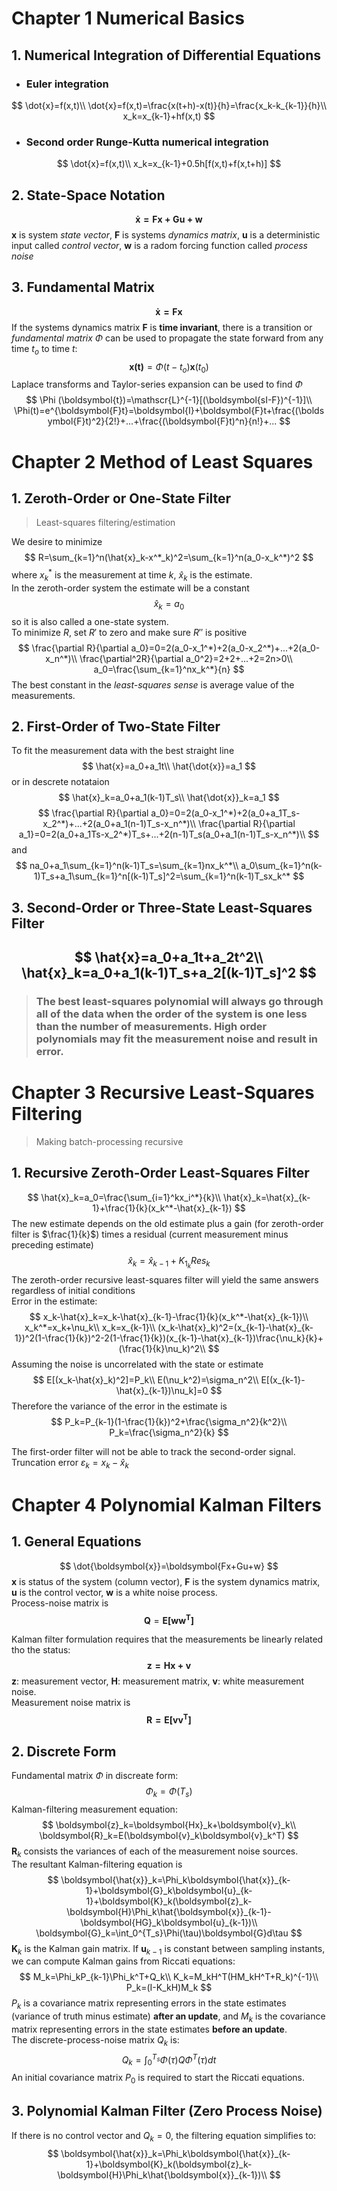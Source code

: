 # Chapter 1 Numerical Basics
## 1. Numerical Integration of Differential Equations
* ### Euler integration
$$
\dot{x}=f(x,t)\\
\dot{x}=f(x,t)=\frac{x(t+h)-x(t)}{h}=\frac{x_k-k_{k-1}}{h}\\
x_k=x_{k-1}+hf(x,t)
$$
* ### Second order Runge-Kutta numerical integration
$$
\dot{x}=f(x,t)\\
x_k=x_{k-1}+0.5h[f(x,t)+f(x,t+h)]
$$
## 2. State-Space Notation
$$
\boldsymbol{\dot{x}=Fx+Gu+w}
$$
$\boldsymbol{x}$ is system *state vector*, $\boldsymbol{F}$ is systems *dynamics matrix*, $\boldsymbol{u}$ is a deterministic input called *control vector*, $\boldsymbol{w}$ is a radom forcing function called *process noise*
## 3. Fundamental Matrix
$$
\boldsymbol{\dot{x}=Fx}
$$
If the systems dynamics matrix $\boldsymbol{F}$ is **time invariant**, there is a transition or *fundamental matrix* $\Phi$ can be used to propagate the state forward from any time $t_o$ to time $t$:
$$
\boldsymbol{x(t)} = \Phi(t-t_o)\boldsymbol{x}(t_0)
$$
Laplace transforms and Taylor-series expansion can be used to find $\Phi$
$$
\Phi (\boldsymbol{t})=\mathscr{L}^{-1}[(\boldsymbol{sI-F})^{-1}]\\
\Phi(t)=e^{\boldsymbol{F}t}=\boldsymbol{I}+\boldsymbol{F}t+\frac{(\boldsymbol{F}t)^2}{2!}+...+\frac{(\boldsymbol{F}t)^n}{n!}+...
$$

# Chapter 2 Method of Least Squares
## 1. Zeroth-Order or One-State Filter
>Least-squares filtering/estimation  

We desire to minimize
$$
R=\sum_{k=1}^n(\hat{x}_k-x^*_k)^2=\sum_{k=1}^n(a_0-x_k^*)^2
$$
where $x_k^*$ is the measurement at time $k$, $\hat{x}_k$ is the estimate.   
In the zeroth-order system the estimate will be a constant
$$
\hat{x}_k=a_0
$$
so it is also called a one-state system.  
To minimize $R$, set $R'$ to zero and make sure $R''$ is positive
$$
\frac{\partial R}{\partial a_0}=0=2(a_0-x_1^*)+2(a_0-x_2^*)+...+2(a_0-x_n^*)\\
\frac{\partial^2R}{\partial a_0^2}=2+2+...+2=2n>0\\
a_0=\frac{\sum_{k=1}^nx_k^*}{n}
$$
The best constant in the *least-squares sense* is average value of the measurements.
## 2. First-Order of Two-State Filter
To fit the measurement data with the best straight line
$$
\hat{x}=a_0+a_1t\\
\hat{\dot{x}}=a_1
$$
or in descrete notataion
$$
\hat{x}_k=a_0+a_1(k-1)T_s\\
\hat{\dot{x}}_k=a_1
$$
$$
\frac{\partial R}{\partial a_0}=0=2(a_0-x_1^*)+2(a_0+a_1T_s-x_2^*)+...+2(a_0+a_1(n-1)T_s-x_n^*)\\
\frac{\partial R}{\partial a_1}=0=2(a_0+a_1Ts-x_2^*)T_s+...+2(n-1)T_s(a_0+a_1(n-1)T_s-x_n^*)\\
$$
and
$$
na_0+a_1\sum_{k=1}^n(k-1)T_s=\sum_{k=1}nx_k^*\\
a_0\sum_{k=1}^n(k-1)T_s+a_1\sum_{k=1}^n[(k-1)T_s]^2=\sum_{k=1}^n(k-1)T_sx_k^*
$$
## 3. Second-Order or Three-State Least-Squares Filter
$$
\hat{x}=a_0+a_1t+a_2t^2\\
\hat{x}_k=a_0+a_1(k-1)T_s+a_2[(k-1)T_s]^2
$$
---
>### The best least-squares polynomial will always go through all of the data when the order of the system is one less than the number of measurements. High order polynomials may fit the measurement noise and result in error.

# Chapter 3 Recursive Least-Squares Filtering
>Making batch-processing recursive
## 1. Recursive Zeroth-Order Least-Squares Filter
$$
\hat{x}_k=a_0=\frac{\sum_{i=1}^kx_i^*}{k}\\
\hat{x}_k=\hat{x}_{k-1}+\frac{1}{k}(x_k^*-\hat{x}_{k-1})
$$
The new estimate depends on the old estimate plus a gain (for zeroth-order filter is $\frac{1}{k}$) times a residual (current measurement minus preceding estimate)
$$
\hat{x}_k=\hat{x}_{k-1}+K_{1_k}{Res}_k
$$
The zeroth-order recursive least-squares filter will yield the same answers regardless of initial conditions  
Error in the estimate:
$$
x_k-\hat{x}_k=x_k-\hat{x}_{k-1}-\frac{1}{k}(x_k^*-\hat{x}_{k-1})\\
x_k^*=x_k+\nu_k\\
x_k=x_{k-1}\\
(x_k-\hat{x}_k)^2=(x_{k-1}-\hat{x}_{k-1})^2(1-\frac{1}{k})^2-2(1-\frac{1}{k})(x_{k-1}-\hat{x}_{k-1})\frac{\nu_k}{k}+(\frac{1}{k}\nu_k)^2\\
$$
Assuming the noise is uncorrelated with the state or estimate
$$
E[(x_k-\hat{x}_k)^2]=P_k\\
E(\nu_k^2)=\sigma_n^2\\
E[(x_{k-1}-\hat{x}_{k-1})\nu_k]=0
$$
Therefore the variance of the error in the estimate is
$$
P_k=P_{k-1}(1-\frac{1}{k})^2+\frac{\sigma_n^2}{k^2}\\
P_k=\frac{\sigma_n^2}{k}
$$

The first-order filter will not be able to track the second-order signal. Truncation error $\varepsilon_k=x_k-\hat{x}_k$

# Chapter 4 Polynomial Kalman Filters
## 1. General Equations
$$
\dot{\boldsymbol{x}}=\boldsymbol{Fx+Gu+w}
$$
$\boldsymbol{x}$ is status of the system (column vector), $\boldsymbol{F}$ is the system dynamics matrix, $\boldsymbol{u}$ is the control vector, $\boldsymbol{w}$ is a white noise process.  
Process-noise matrix is 
$$
\boldsymbol{Q}=\boldsymbol{E[ww^T]}
$$

Kalman filter formulation requires that the measurements be linearly related tho the status:
$$
\boldsymbol{z=Hx+v}
$$
$\boldsymbol{z}$: measurement vector, $\boldsymbol{H}$: measurement matrix, $\boldsymbol{v}$: white measurement noise.  
Measurement noise matrix is
$$
\boldsymbol{R=E[vv^T]}
$$
## 2. Discrete Form
Fundamental matrix $\Phi$ in discreate form:
$$
\Phi_k=\Phi(T_s)
$$
Kalman-filtering measurement equation:
$$
\boldsymbol{z}_k=\boldsymbol{Hx}_k+\boldsymbol{v}_k\\
\boldsymbol{R}_k=E(\boldsymbol{v}_k\boldsymbol{v}_k^T)
$$
$\boldsymbol{R}_k$ consists the variances of each of the measurement noise sources.  
The resultant Kalman-filtering equation is
$$
\boldsymbol{\hat{x}}_k=\Phi_k\boldsymbol{\hat{x}}_{k-1}+\boldsymbol{G}_k\boldsymbol{u}_{k-1}+\boldsymbol{K}_k(\boldsymbol{z}_k-\boldsymbol{H}\Phi_k\hat{\boldsymbol{x}}_{k-1}-\boldsymbol{HG}_k\boldsymbol{u}_{k-1})\\
\boldsymbol{G}_k=\int_0^{T_s}\Phi(\tau)\boldsymbol{G}d\tau
$$
$\boldsymbol{K}_k$ is the Kalman gain matrix. If $\boldsymbol{u}_{k-1}$ is constant between sampling instants, we can compute Kalman gains from Riccati equations:
$$
M_k=\Phi_kP_{k-1}\Phi_k^T+Q_k\\
K_k=M_kH^T(HM_kH^T+R_k)^{-1}\\
P_k=(I-K_kH)M_k
$$
$P_k$ is a covariance matrix representing errors in the state estimates (variance of truth minus estimate) **after an update**, and $M_k$ is the covariance matrix representing errors in the state estimates **before an update**.  
The discrete-process-noise matrix $Q_k$ is:
$$
Q_k=\int_0^{T_s}\Phi(\tau)Q\Phi^T(\tau)dt
$$
An initial covariance matrix $P_0$ is required to start the Riccati equations.

## 3. Polynomial Kalman Filter (Zero Process Noise)
If there is no control vector and $Q_k=0$, the filtering equation simplifies to:
$$
\boldsymbol{\hat{x}}_k=\Phi_k\boldsymbol{\hat{x}}_{k-1}+\boldsymbol{K}_k(\boldsymbol{z}_k-\boldsymbol{H}\Phi_k\hat{\boldsymbol{x}}_{k-1})\\
$$